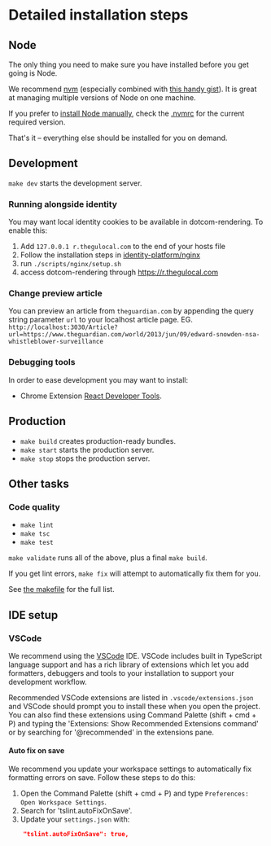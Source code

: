 # Detailed installation steps

## Node

The only thing you need to make sure you have installed before you get going is Node.

We recommend [nvm](https://github.com/creationix/nvm) (especially combined with [this handy gist](https://gist.github.com/sndrs/5940e9e8a3f506b287233ed65365befb)). It is great at managing multiple versions of Node on one machine.

If you prefer to [install Node manually](https://nodejs.org/en/),
check the [.nvmrc](https://github.com/guardian/guui/blob/master/.nvmrc) for the current required version.

That's it – everything else should be installed for you on demand.

## Development

`make dev` starts the development server.

### Running alongside identity

You may want local identity cookies to be available in dotcom-rendering. To enable this:

1. Add `127.0.0.1 r.thegulocal.com` to the end of your hosts file
2. Follow the installation steps in [identity-platform/nginx](https://github.com/guardian/identity-platform/tree/master/nginx)
3. run `./scripts/nginx/setup.sh`
4. access dotcom-rendering through https://r.thegulocal.com

### Change preview article

You can preview an article from `theguardian.com` by appending the query string parameter `url` to your localhost article page. EG. `http://localhost:3030/Article?url=https://www.theguardian.com/world/2013/jun/09/edward-snowden-nsa-whistleblower-surveillance`

### Debugging tools

In order to ease development you may want to install:

-   Chrome Extension [React Developer Tools](https://chrome.google.com/webstore/detail/react-developer-tools/fmkadmapgofadopljbjfkapdkoienihi?hl=en).

## Production

-   `make build` creates production-ready bundles.
-   `make start` starts the production server.
-   `make stop` stops the production server.

## Other tasks

### Code quality

-   `make lint`
-   `make tsc`
-   `make test`

`make validate` runs all of the above, plus a final `make build`.

If you get lint errors, `make fix` will attempt to automatically fix them for you.

See [the makefile](https://github.com/guardian/guui/blob/master/makefile) for the full list.

## IDE setup

### VSCode

We recommend using the [VSCode](https://code.visualstudio.com/) IDE. VSCode includes built in TypeScript language support and has a rich library of extensions which let you add formatters, debuggers and tools to your installation to support your development workflow.

Recommended VSCode extensions are listed in `.vscode/extensions.json` and VSCode should prompt you to install these when you open the project. You can also find these extensions using Command Palette (shift + cmd + P) and typing the 'Extensions: Show Recommended Extensions command' or by searching for '@recommended' in the extensions pane.

#### Auto fix on save

We recommend you update your workspace settings to automatically fix formatting errors on save. Follow these steps to do this:

1. Open the Command Palette (shift + cmd + P) and type `Preferences: Open Workspace Settings`.
2. Search for 'tslint.autoFixOnSave'.
3. Update your `settings.json` with:

```json
    "tslint.autoFixOnSave": true,
```
